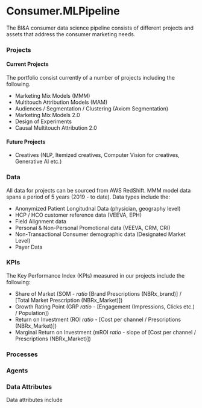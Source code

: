 # Consumer.MLPipeline
The BI&A consumer data science pipeline consists of different projects and assets that address the consumer marketing needs.

### Projects
#### Current Projects
The portfolio consist currently of a number of projects including the following.
* Marketing Mix Models (MMM)
* Multitouch Attribution Models (MAM)
* Audiences / Segmentation / Clustering (Axiom Segmentation)
* Marketing Mix Models 2.0
* Design of Experiments
* Causal Multitouch Attribution 2.0


#### Future Projects
* Creatives (NLP, Itemized creatives, Computer Vision for creatives, Generative AI etc.)

### Data
All data for projects can be sourced from AWS RedShift. MMM model data spans a period of 5 years (2019 - to date). 
Data types include the: 
* Anonymized Patient Longitudnal Data (physician, geography level)
* HCP / HCO customer reference data (VEEVA, EPH)
* Field Alignment data
* Personal & Non-Personal Promotional data (VEEVA, CRM, CRI)
* Non-Transactional Consumer demographic data (Designated Market Level)
* Payer Data

### KPIs
The Key Performance Index (KPIs) measured in our projects include the following:
* Share of Market (SOM - _ratio_ [Brand Prescriptions (NBRx_brand)] / [Total Market Prescription (NBRx_Market)])
* Growth Rating Point (GRP _ratio_ - [Engagement (Impressions, Clicks etc.) / Population])  
* Return on Investment (ROI _ratio_ - [Cost per channel / Prescriptions (NBRx_Market)])
* Marginal Return on Investment (mROI _ratio_ - slope of [Cost per channel / Prescriptions (NBRx_Market)])

### Processes

### Agents

### Data Attributes
Data attributes include 

